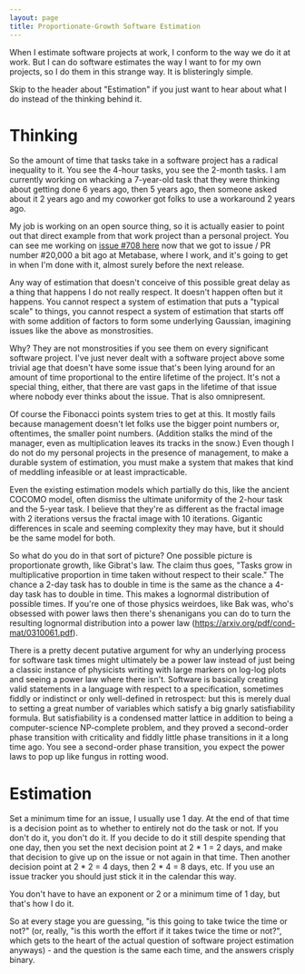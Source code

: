 ```yaml
---
layout: page
title: Proportionate-Growth Software Estimation
---
```


When I estimate software projects at work, I conform to the way we do it at work. But I can do software estimates the way I want to for my own projects, so I do them in this strange way. It is blisteringly simple.

Skip to the header about "Estimation" if you just want to hear about what I do instead of the thinking behind it.

Thinking
===

So the amount of time that tasks take in a software project has a radical inequality to it. You see the 4-hour tasks, you see the 2-month tasks. I am currently working on whacking a 7-year-old task that they were thinking about getting done 6 years ago, then 5 years ago, then someone asked about it 2 years ago and my coworker got folks to use a workaround 2 years ago.

My job is working on an open source thing, so it is actually easier to point out that direct example from that work project than a personal project. You can see me working on [issue #708 here](https://github.com/metabase/metabase/issues/708) now that we got to issue / PR number #20,000 a bit ago at Metabase, where I work, and it's going to get in when I'm done with it, almost surely before the next release.

Any way of estimation that doesn't conceive of this possible great delay as a thing that happens I do not really respect. It doesn't happen often but it happens. You cannot respect a system of estimation that puts a "typical scale" to things, you cannot respect a system of estimation that starts off with some addition of factors to form some underlying Gaussian, imagining issues like the above as monstrosities.

Why? They are not monstrosities if you see them on every significant software project. I've just never dealt with a software project above some trivial age that doesn't have some issue that's been lying around for an amount of time proportional to the entire lifetime of the project. It's not a special thing, either, that there are vast gaps in the lifetime of that issue where nobody ever thinks about the issue. That is also omnipresent.

Of course the Fibonacci points system tries to get at this. It mostly fails because management doesn't let folks use the bigger point numbers or, oftentimes, the smaller point numbers. (Addition stalks the mind of the manager, even as multiplication leaves its tracks in the snow.) Even though I do not do my personal projects in the presence of management, to make a durable system of estimation, you must make a system that makes that kind of meddling infeasible or at least impracticable.

Even the existing estimation models which partially do this, like the ancient COCOMO model, often dismiss the ultimate uniformity of the 2-hour task and the 5-year task. I believe that they're as different as the fractal image with 2 iterations versus the fractal image with 10 iterations. Gigantic differences in scale and seeming complexity they may have, but it should be the same model for both.

So what do you do in that sort of picture? One possible picture is proportionate growth, like Gibrat's law. The claim thus goes, "Tasks grow in multiplicative proportion in time taken without respect to their scale." The chance a 2-day task has to double in time is the same as the chance a 4-day task has to double in time. This makes a lognormal distribution of possible times. If you're one of those physics weirdoes, like Bak was, who's obsessed with power laws then there's shenanigans you can do to turn the resulting lognormal distribution into a power law (https://arxiv.org/pdf/cond-mat/0310061.pdf).

There is a pretty decent putative argument for why an underlying process for software task times might ultimately be a power law instead of just being a classic instance of physicists writing with large markers on log-log plots and seeing a power law where there isn't. Software is basically creating valid statements in a language with respect to a specification, sometimes fiddly or indistinct or only well-defined in retrospect: but this is merely dual to setting a great number of variables which satisfy a big gnarly satisfiability formula. But satisfiability is a condensed matter lattice in addition to being a computer-science NP-complete problem, and they proved a second-order phase transition with criticality and fiddly little phase transitions in it a long time ago. You see a second-order phase transition, you expect the power laws to pop up like fungus in rotting wood.

Estimation
===

Set a minimum time for an issue, I usually use 1 day. At the end of that time is a decision point as to whether to entirely not do the task or not. If you don't do it, you don't do it. If you decide to do it still despite spending that one day, then you set the next decision point at 2 * 1 = 2 days, and make that decision to give up on the issue or not again in that time. Then another decision point at 2 * 2 = 4 days, then 2 * 4 = 8 days, etc. If you use an issue tracker you should just stick it in the calendar this way.

You don't have to have an exponent or 2 or a minimum time of 1 day, but that's how I do it.

So at every stage you are guessing, "is this going to take twice the time or not?" (or, really, "is this worth the effort if it takes twice the time or not?", which gets to the heart of the actual question of software project estimation anyways) - and the question is the same each time, and the answers crisply binary.
